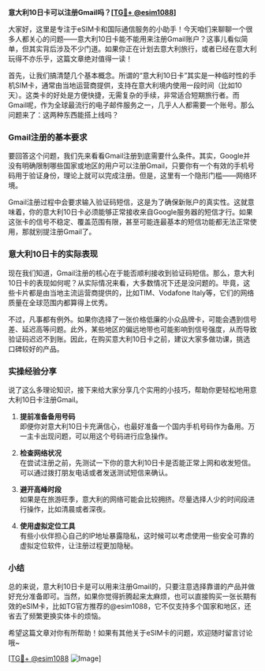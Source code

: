 **意大利10日卡可以注册Gmail吗？[[TG💪+ @esim1088](https://t.me/s/esim1088)]**

大家好，这里是专注于eSIM卡和国际通信服务的小助手！今天咱们来聊聊一个很多人都关心的问题——意大利10日卡能不能用来注册Gmail账户？这事儿看似简单，但其实背后涉及不少门道。如果你正在计划去意大利旅行，或者已经在意大利玩得不亦乐乎，这篇文章绝对值得一读！

首先，让我们搞清楚几个基本概念。所谓的“意大利10日卡”其实是一种临时性的手机SIM卡，通常由当地运营商提供，支持在意大利境内使用一段时间（比如10天）。这类卡的好处是方便快捷，无需复杂的手续，非常适合短期旅行者。而Gmail呢，作为全球最流行的电子邮件服务之一，几乎人人都需要一个账号。那么问题来了：这两种东西能搭上线吗？

### Gmail注册的基本要求

要回答这个问题，我们先来看看Gmail注册到底需要什么条件。其实，Google并没有明确限制哪些国家或地区的用户可以注册Gmail，只要你有一个有效的手机号码用于验证身份，理论上就可以完成注册。但是，这里有一个隐形门槛——网络环境。

Gmail注册过程中会要求输入验证码短信，这是为了确保新账户的真实性。这就意味着，你的意大利10日卡必须能够正常接收来自Google服务器的短信才行。如果这张卡的信号不稳定、覆盖范围有限，甚至可能连最基本的短信功能都无法正常使用，那就别提注册Gmail了。

### 意大利10日卡的实际表现

现在我们知道，Gmail注册的核心在于能否顺利接收到验证码短信。那么，意大利10日卡的表现如何呢？从实际情况来看，大多数情况下还是没问题的。毕竟，这些卡片都是由当地主流运营商提供的，比如TIM、Vodafone Italy等，它们的网络质量在全球范围内都算得上优秀。

不过，凡事都有例外。如果你选择了一张价格低廉的小众品牌卡，可能会遇到信号差、延迟高等问题。此外，某些地区的偏远地带也可能影响到信号强度，从而导致验证码迟迟不到账。因此，在购买意大利10日卡之前，建议大家多做功课，挑选口碑较好的产品。

### 实操经验分享

说了这么多理论知识，接下来给大家分享几个实用的小技巧，帮助你更轻松地用意大利10日卡注册Gmail。

1. **提前准备备用号码**  
   即便你对意大利10日卡充满信心，也最好准备一个国内手机号码作为备用。万一主卡出现问题，可以用这个号码进行应急操作。

2. **检查网络状况**  
   在尝试注册之前，先测试一下你的意大利10日卡是否能正常上网和收发短信。可以通过拨打朋友电话或者发送测试短信来确认。

3. **避开高峰时段**  
   如果是在旅游旺季，意大利的网络可能会比较拥挤。尽量选择人少的时间段进行操作，比如清晨或者深夜。

4. **使用虚拟定位工具**  
   有些小伙伴担心自己的IP地址暴露隐私，这时候可以考虑使用一些安全可靠的虚拟定位软件，让注册过程更加隐秘。

### 小结

总的来说，意大利10日卡是可以用来注册Gmail的，只要注意选择靠谱的产品并做好充分准备即可。当然，如果你觉得折腾起来太麻烦，也可以直接购买一张长期有效的eSIM卡，比如TG官方推荐的@esim1088，它不仅支持多个国家和地区，还省去了频繁更换实体卡的烦恼。

希望这篇文章对你有所帮助！如果有其他关于eSIM卡的问题，欢迎随时留言讨论哦~

[[TG💪+ @esim1088](https://t.me/s/esim1088) ![Image](https://i.postimg.cc/4NQfJmqS/Snipaste-2025-05-13-00-14-12.png)]
